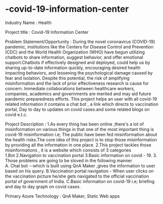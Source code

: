 # -covid-19-information-center
Industry Name : 
Health 

Project title : 
Covid-19 Information Center 

Problem Statement/Opportunity : 
During the novel coronavirus (COVID-19) pandemic, institutions like the Centers for Disease Control and Prevention (CDC) and the World Health Organization (WHO) have begun utilizing chatbots to share information, suggest behavior, and offer emotional support.Chatbots if effectively designed and deployed, could help us by sharing up-to-date information quickly, encouraging desired health impacting behaviors, and lessening the psychological damage caused by fear and isolation. Despite this potential, the risk of amplifying misinformation and the lack of prior effectiveness research is cause for concern. Immediate collaborations between healthcare workers, companies, academics and governments are merited and may aid future pandemic preparedness efforts. 
This project helps an user with all covid-19 related information it contains a chat bot , a link which directs  to vaccination portal, Day to day to updates on covid cases.and some related blogs on covid  e.t.c. 

Project Description : 
1.As every thing has been online ,there's a lot of misinformation on various things in that one of the  most important thing is covid-19 misinformation i.e; The public have been fed misinformation about the health risks.The core idea of this project is to stop those misinformation by providing all the information in one place. 
2.This project tackles those misinformations , it is a website which consists of  3 categories  
           1.Bot 
           2.Navigation to vaccination portal
           3.Basic information on covid - 19. 
3. Those problems are going to be sloved in the following manner  
    A. Chat bot --which is built using QnA Maker ,gives the information to user based on his query.
    B.Vaccination portal navigation  - When user clicks on the vaccination picture he/she gets navigated to the official  vaccination portal of government of India.
    C.Basic  information on covid-19 i.e; briefing and day to day graph on covid cases.

Primary Azure Technology :
QnA Maker, Static Web apps 


